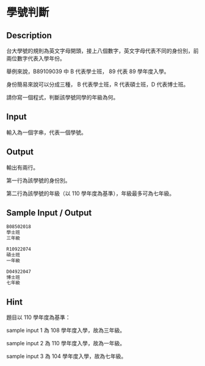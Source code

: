 # 學號判斷

## Description

台大學號的規則為英文字母開頭，接上八個數字，英文字母代表不同的身份別，前兩位數字代表入學年份。

舉例來說，B89109039 中 B 代表學士班， 89 代表 89 學年度入學。

身份簡易來說可以分成三種， B 代表學士班，R 代表碩士班，D 代表博士班。

請你寫一個程式，判斷該學號同學的年級為何。

## Input

輸入為一個字串，代表一個學號。

## Output

輸出有兩行。

第一行為該學號的身份別。

第二行為該學號的年級（以 110 學年度為基準），年級最多可為七年級。

## Sample Input / Output

```py
B08502018
學士班
三年級
```
```py
R10922074
碩士班
一年級
```
```py
D04922047
博士班
七年級
```

## Hint

題目以 110 學年度為基準：

sample input 1 為 108 學年度入學，故為三年級。

sample input 2 為 110 學年度入學，故為一年級。

sample input 3 為 104 學年度入學，故為七年級。
